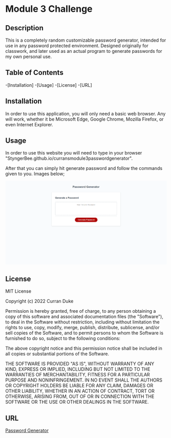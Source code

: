 # Module 3 Challenge


## Description
This is a completely random customizable password generator, intended for use in any password protected environment. Designed originally for classwork, and later used as an actual program to generate passwords for my own personal use.

 ## Table of Contents
-[Installation]
-[Usage]
-[License]
-[URL]
 ## Installation
In order to use this application, you will only need a basic web browser. Any will work, whether it be Microsoft Edge, Google Chrome, Mozilla Firefox, or even Internet Explorer.

## Usage
In order to use this website you will need to type in your browser "StyngerBee.github.io/curransmodule3passwordgenerator".

After that you can simply hit generate password and follow the commands given to you. Images below;

![Image of main screen](./images/pwgenerator.png)


## License
MIT License

Copyright (c) 2022 Curran Duke

Permission is hereby granted, free of charge, to any person obtaining a copy of this software and associated documentation files (the "Software"), to deal in the Software without restriction, including without limitation the rights to use, copy, modify, merge, publish, distribute, sublicense, and/or sell copies of the Software, and to permit persons to whom the Software is furnished to do so, subject to the following conditions:

The above copyright notice and this permission notice shall be included in all copies or substantial portions of the Software.

THE SOFTWARE IS PROVIDED "AS IS", WITHOUT WARRANTY OF ANY KIND, EXPRESS OR IMPLIED, INCLUDING BUT NOT LIMITED TO THE WARRANTIES OF MERCHANTABILITY, FITNESS FOR A PARTICULAR PURPOSE AND NONINFRINGEMENT. IN NO EVENT SHALL THE AUTHORS OR COPYRIGHT HOLDERS BE LIABLE FOR ANY CLAIM, DAMAGES OR OTHER LIABILITY, WHETHER IN AN ACTION OF CONTRACT, TORT OR OTHERWISE, ARISING FROM, OUT OF OR IN CONNECTION WITH THE SOFTWARE OR THE USE OR OTHER DEALINGS IN THE SOFTWARE.

## URL 
[Password Generator](https://styngerbee.github.io/curransmodule3passwordgenerator/)
